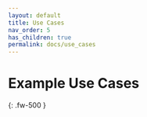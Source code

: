 ```yaml
---
layout: default
title: Use Cases
nav_order: 5
has_children: true
permalink: docs/use_cases
---
```


# Example Use Cases
{: .fw-500 }

